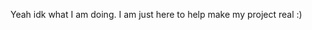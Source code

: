 Yeah idk what I am doing. I am just here to help make my project real :)

<!---
SakuraRadio/SakuraRadio is a ✨ special ✨ repository because its `README.md` (this file) appears on your GitHub profile.
You can click the Preview link to take a look at your changes.
--->
